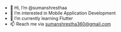 - 👋 Hi, I’m @sumanshresthaa
- 👀 I’m interested in Mobile Application Development
- 🌱 I’m currently learning Flutter
- 📫 Reach me via sumanshrestha360@gmail.com

<!---
sumanshresthaa/sumanshresthaa is a ✨ special ✨ repository because its `README.md` (this file) appears on your GitHub profile.
You can click the Preview link to take a look at your changes.
--->
